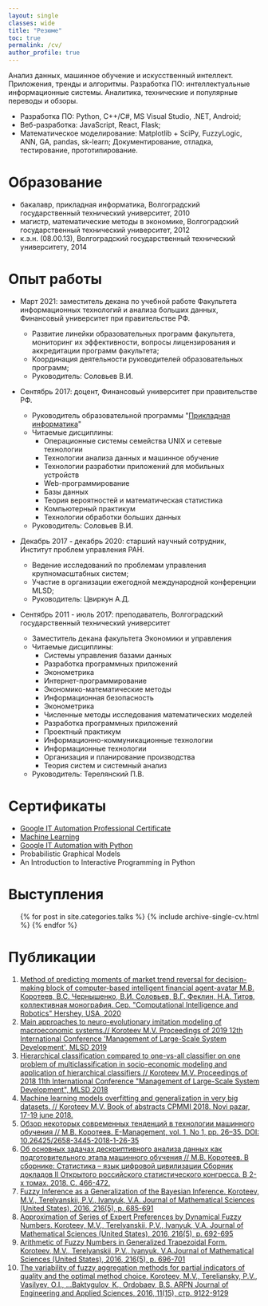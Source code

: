 ```yaml
---
layout: single
classes: wide
title: "Резюме"
toc: true
permalink: /cv/
author_profile: true 
---
```


Анализ данных, машинное обучение и искусственный интеллект. Приложения, тренды и алгоритмы.
Разработка ПО: интеллектуальные информационные системы.
Аналитика, технические и популярные переводы и обзоры.

- Разработка ПО: Python, C++/C#, MS Visual Studio, .NET, Android;
- Веб-разработка: JavaScript, React, Flask;
- Математическое моделирование: Matplotlib + SciPy, FuzzyLogic, ANN, GA, pandas, sk-learn;
Документирование, отладка, тестирование, прототипирование.

Образование
======
* бакалавр, прикладная информатика, Волгоградский государственный технический университет, 2010
* магистр, математические методы в экономике, Волгоградский государственный технический университет, 2012
* к.э.н. (08.00.13), Волгоградский государственный технический университетy, 2014

Опыт работы
======
* Март 2021: заместитель декана по учебной работе Факультета информационных технологий и анализа больших данных, Финансовый университет при правительстве РФ.
  * Развитие линейки образовательных программ факультета, мониторинг их эффективности, вопросы лицензирования и аккредитации программ факультета;
  * Координация деятельности руководителей образовательных программ;
  * Руководитель: Соловьев В.И.

* Сентябрь 2017: доцент, Финансовый университет при правительстве РФ.
  * Руководитель образовательной программы "[Прикладная информатика](http://www.fa.ru/org/dep/findata/Pages/applied-computer-science.aspx)"
  * Читаемые дисциплины:
    - Операционные системы семейства UNIX и сетевые технологии
    - Технологии анализа данных и машинное обучение
    - Технологии разработки приложений для мобильных устройств
    - Web-программирование
    - Базы данных
    - Теория вероятностей и математическая статистика
    - Компьютерный практикум
    - Технологии обработки больших данных
  * Руководитель: Соловьев В.И.

* Декабрь 2017 - декабрь 2020: старший научный сотрудник, Институт проблем управления РАН.
  * Ведение исследований по проблемам управления крупномасштабных систем;
  * Участие в организации ежегодной международной конференции MLSD;
  * Руководитель: Цвиркун А.Д.

* Сентябрь 2011 - июль 2017: преподаватель, Волгоградский государственный технический университет
  * Заместитель декана факультета Экономики и управления
  * Читаемые дисциплины:
    - Системы управления базами данных
    - Разработка программных приложений
    - Эконометрика
    - Интернет-программирование
    - Экономико-математические методы
    - Информационная безопасность
    - Эконометрика
    - Численные методы исследования математических моделей
    - Разработка программных приложений
    - Проектный практикум
    - Информационно-коммуникационные технологии
    - Информационные технологии
    - Организация и планирование производства
    - Теория систем и системный анализ
  * Руководитель: Терелянский П.В.
  
Сертификаты
======
* [Google IT Automation Professional Certificate](https://www.youracclaim.com/badges/ee9779a7-6bd1-46d9-907f-f291b37d26f2?source=linked_in_profile)
* [Machine Learning](https://www.coursera.org/account/accomplishments/certificate/BGSL4ETU4DQQ)
* [Google IT Automation with Python](https://www.coursera.org/account/accomplishments/specialization/certificate/MB6ZUGHP3SN6)
* Probabilistic Graphical Models
* An Introduction to Interactive Programming in Python

Выступления
======
  <ul>{% for post in site.categories.talks %}
    {% include archive-single-cv.html %}
  {% endfor %}</ul>

Публикации
======
<!-- 
<ul>{% for post in site.publications %}
    {% include archive-single-cv.html %}
  {% endfor %}</ul> -->


<ol>

<li> <a href="https://www.igi-global.com/chapter/a-method-of-predicting-moments-of-market-trend-reversal-for-decision-making-block-of-computer-based-intelligent-financial-agent-avatar/244784">Method of predicting moments of market trend reversal for decision-making block of computer-based intelligent financial agent-avatar М.В. Коротеев, В.С. Чернышенко, В.И. Соловьев, В.Г. Феклин, Н.А. Титов, коллективная монография. Сер. "Computational Intelligence and Robotics" Hershey, USA, 2020 </a>

<li> <a href="https://ieeexplore.ieee.org/document/8911108">Main approaches to neuro-evolutionary imitation modeling of macroeconomic systems.// Koroteev M.V. Proceedings of 2019 12th International Conference 'Management of Large-Scale System Development', MLSD 2019 </a>

<li> <a href="https://ieeexplore.ieee.org/document/8551784">Hierarchical classification compared to one-vs-all classifier on one problem of multiclassification in socio-economic modeling and application of hierarchical classifiers // Koroteev M.V. Proceedings of 2018 11th International Conference "Management of Large-Scale System Development", MLSD 2018 </a>

<li> <a href="http://www.dunp.np.ac.rs/wp-content/uploads/2018/11/Vol10-2-3.pdf">Machine learning models overfitting and generalization in very big datasets. // Koroteev M.V. Book of abstracts CPMMI 2018. Novi pazar, 17-19 june 2018. </a>

<li> <a href="https://www.elibrary.ru/download/elibrary_36767045_98949105.html">Обзор некоторых современных тенденций в технологии машинного обучения // М.В. Коротеев. E-Management, vol. 1, No 1, рp. 26–35. DOI: 10.26425/2658-3445-2018-1-26-35</a>

<li> <a href="https://www.elibrary.ru/download/elibrary_37418333_24156930.pdf">Об основных задачах дескриптивного анализа данных как подготовительного этапа машинного обучения // М.В. Коротеев. В сборнике: Статистика – язык цифровой цивилизации Сборник докладов II Открытого российского статистического конгресса. В 2-х томах. 2018. С. 466-472.</a>

<li> <a href="https://link.springer.com/article/10.1007/s10958-016-2929-4">
  Fuzzy Inference as a Generalization of the Bayesian Inference. Koroteev, M.V., Terelyanskii, P.V., Ivanyuk, V.A. Journal of Mathematical Sciences (United States), 2016, 216(5), p. 685-691
</a>

<li> <a href="https://link.springer.com/article/10.1007/s10958-016-2930-y">
  Approximation of Series of Expert Preferences by Dynamical Fuzzy Numbers. Koroteev, M.V., Terelyanskii, P.V., Ivanyuk, V.A. Journal of Mathematical Sciences (United States), 2016, 216(5), p. 692-695
</a>

<li> <a href="https://link.springer.com/article/10.1007%2Fs10958-016-2931-x">
  Arithmetic of Fuzzy Numbers in Generalized Trapezoidal Form. Koroteev, M.V., Terelyanskii, P.V., Ivanyuk, V.A.Journal of Mathematical Sciences (United States), 2016, 216(5), p. 696-701
</a>

<li> <a href="http://www.arpnjournals.org/jeas/research_papers/rp_2016/jeas_0816_4734.pdf">
  The variability of fuzzy aggregation methods for partial indicators of quality and the optimal method choice. Koroteev, M.V., Tereliansky, P.V., Vasilyev, O.I., ...Baktygulov, K., Ordobaev, B.S. ARPN Journal of Engineering and Applied Sciences, 2016, 11(15), стр. 9122-9129
</a></li>

</ol>
